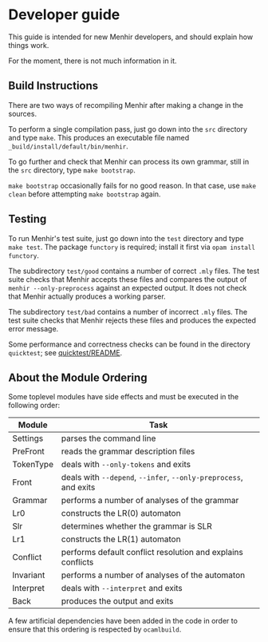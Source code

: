 # Developer guide

This guide is intended for new Menhir developers, and should explain how
things work.

For the moment, there is not much information in it.

## Build Instructions

There are two ways of recompiling Menhir after making a change in the sources.

To perform a single compilation pass, just go down into the `src` directory
and type `make`. This produces an executable file named `_build/install/default/bin/menhir`.

To go further and check that Menhir can process its own grammar,
still in the `src` directory,
type `make bootstrap`.

`make bootstrap` occasionally fails for no good reason. In that case,
use `make clean` before attempting `make bootstrap` again.

## Testing

To run Menhir's test suite, just go down into the `test` directory
and type `make test`. The package `functory` is required; install
it first via `opam install functory`.

The subdirectory `test/good` contains a number of correct `.mly` files.
The test suite checks that Menhir accepts these files and
compares the output of `menhir --only-preprocess` against an expected output.
It does not check that Menhir actually produces a working parser.

The subdirectory `test/bad` contains a number of incorrect `.mly` files.
The test suite checks that Menhir rejects these files
and produces the expected error message.

Some performance and correctness checks can be found in the directory `quicktest`;
see [quicktest/README](quicktest/README).

## About the Module Ordering

Some toplevel modules have side effects and must be executed in the
following order:

| Module                | Task |
| --------------------- | ---- |
| Settings              | parses the command line |
| PreFront              | reads the grammar description files |
| TokenType             | deals with `--only-tokens` and exits |
| Front                 | deals with `--depend`, `--infer`, `--only-preprocess`, and exits |
| Grammar               | performs a number of analyses of the grammar |
| Lr0                   | constructs the LR(0) automaton |
| Slr                   | determines whether the grammar is SLR |
| Lr1                   | constructs the LR(1) automaton |
| Conflict              | performs default conflict resolution and explains conflicts |
| Invariant             | performs a number of analyses of the automaton |
| Interpret             | deals with `--interpret` and exits |
| Back                  | produces the output and exits |

A few artificial dependencies have been added in the code in order
to ensure that this ordering is respected by `ocamlbuild`.
